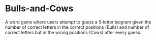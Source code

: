 # Bulls-and-Cows
A word game where users attempt to guess a 5-letter isogram given the number of correct letters in the correct positions (Bulls) and number of correct letters but in the wrong positions (Cows) after every guess.  
